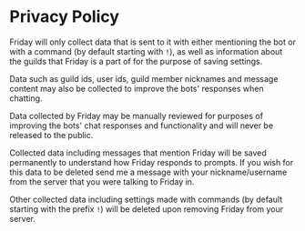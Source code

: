 # Privacy Policy

Friday will only collect data that is sent to it with either mentioning the bot or with a command (by default starting with `!`), as well as information about the guilds that Friday is a part of for the purpose of saving settings.

Data such as guild ids, user ids, guild member nicknames and message content may also be collected to improve the bots' responses when chatting.

Data collected by Friday may be manually reviewed for purposes of improving the bots' chat responses and functionality and will never be released to the public.

Collected data including messages that mention Friday will be saved permanently to understand how Friday responds to prompts. If you wish for this data to be deleted send me a message with your nickname/username from the server that you were talking to Friday in.

Other collected data including settings made with commands (by default starting with the prefix `!`) will be deleted upon removing Friday from your server.
